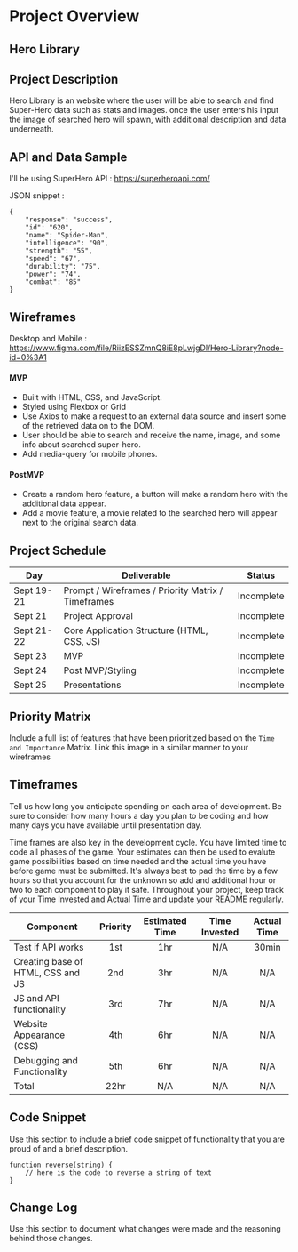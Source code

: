 # Project Overview

## Hero Library

## Project Description

Hero Library is an website where the user will be able to search and find Super-Hero data such as stats and images. 
once the user enters his input the image of searched hero will spawn, with additional description and data underneath.

## API and Data Sample

I'll be using SuperHero API : https://superheroapi.com/

JSON snippet :
```
{
    "response": "success",
    "id": "620",
    "name": "Spider-Man",
    "intelligence": "90",
    "strength": "55",
    "speed": "67",
    "durability": "75",
    "power": "74",
    "combat": "85"
}
```

## Wireframes

Desktop and Mobile : https://www.figma.com/file/RiizESSZmnQ8iE8pLwjgDl/Hero-Library?node-id=0%3A1

#### MVP 

- Built with HTML, CSS, and JavaScript.
- Styled using Flexbox or Grid
- Use Axios to make a request to an external data source and insert some of the retrieved data on to the DOM.
- User should be able to search and receive the name, image, and some info about searched super-hero.
- Add media-query for mobile phones.


#### PostMVP  

- Create a random hero feature, a button will make a random hero with the additional data appear.
- Add a movie feature, a movie related to the searched hero will appear next to the original search data.

## Project Schedule 


|  Day | Deliverable | Status
|---|---| ---|
|Sept 19-21| Prompt / Wireframes / Priority Matrix / Timeframes | Incomplete
|Sept 21| Project Approval | Incomplete
|Sept 21-22| Core Application Structure (HTML, CSS, JS) | Incomplete
|Sept 23| MVP | Incomplete
|Sept 24| Post MVP/Styling | Incomplete
|Sept 25| Presentations | Incomplete

## Priority Matrix

Include a full list of features that have been prioritized based on the `Time and Importance` Matrix.  Link this image in a similar manner to your wireframes

## Timeframes

Tell us how long you anticipate spending on each area of development. Be sure to consider how many hours a day you plan to be coding and how many days you have available until presentation day.

Time frames are also key in the development cycle.  You have limited time to code all phases of the game.  Your estimates can then be used to evalute game possibilities based on time needed and the actual time you have before game must be submitted. It's always best to pad the time by a few hours so that you account for the unknown so add and additional hour or two to each component to play it safe. Throughout your project, keep track of your Time Invested and Actual Time and update your README regularly.

| Component | Priority | Estimated Time | Time Invested | Actual Time |
| --- | :---: |  :---: | :---: | :---: |
| Test if API works | 1st | 1hr | N/A | 30min |
| Creating base of HTML, CSS and JS | 2nd | 3hr | N/A | N/A | N/A |
| JS and API functionality | 3rd | 7hr | N/A | N/A | N/A |
| Website Appearance (CSS) | 4th | 6hr | N/A | N/A |
| Debugging and Functionality | 5th | 6hr | N/A | N/A |
| Total | 22hr | N/A | N/A | N/A  |

## Code Snippet

Use this section to include a brief code snippet of functionality that you are proud of and a brief description.  

```
function reverse(string) {
	// here is the code to reverse a string of text
}
```

## Change Log
 Use this section to document what changes were made and the reasoning behind those changes.  
